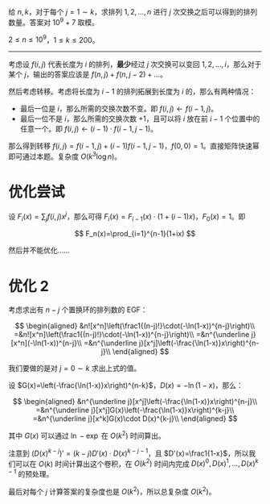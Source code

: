 给 $n,k$，对于每个 $j=1\sim k$，求排列 $1,2,\ldots,n$ 进行 $j$ 次交换之后可以得到的排列数量。答案对 $10^9+7$ 取模。

$2\le n\le10^9$，$1\le k\le200$。

---

考虑设 $f(i,j)$ 代表长度为 $i$ 的排列，**最少**经过 $j$ 次交换可以变回 $1,2,\ldots,i$，那么对于某个 $j$，输出的答案应该是 $f(n,j)+f(n,j-2)+\ldots$。

然后考虑转移。考虑将长度为 $i-1$ 的排列拓展到长度为 $i$ 的，那么有两种情况：

- 最后一位是 $i$，那么所需的交换次数不变。即 $f(i,j)\gets f(i-1,j)$。
- 最后一位不是 $i$，那么所需的交换次数 $+1$，且可以将 $i$ 放在前 $i-1$ 个位置中的任意一个。即 $f(i,j)\gets(i-1)\cdot f(i-1,j-1)$。

那么得到转移 $f(i,j)=f(i-1,j)+(i-1)f(i-1,j-1)$，$f(0,0)=1$。直接矩阵快速幂即可通过本题。复杂度 $O(k^3\log n)$。

# 优化尝试

设 $F_i(x)=\sum_jf(i,j)x^j$，那么可得 $F_i(x)=F_{i-1}(x)\cdot(1+(i-1)x)$，$F_0(x)=1$。即

$$
F_n(x)=\prod_{i=1}^{n-1}(1+ix)
$$

然后并不能优化……

# 优化 2

考虑求出有 $n-j$ 个置换环的排列数的 EGF：

$$
\begin{aligned}
&n![x^n]\left(\frac1{(n-j)!}\cdot(-\ln(1-x))^{n-j}\right)\\
=&n![x^n]\left(\frac1{(n-j)!}\cdot(-\ln(1-x))^{n-j}\right)\\
=&n^{\underline j}[x^n](-\ln(1-x))^{n-j}\\
=&n^{\underline j}[x^j]\left(-\frac{\ln(1-x)}x\right)^{n-j}\\
\end{aligned}
$$

我们要做的是对 $j=0\sim k$ 求出上式的值。

设 $G(x)=\left(-\frac{\ln(1-x)}x\right)^{n-k}$，$D(x)=-\ln(1-x)$，那么：

$$
\begin{aligned}
&n^{\underline j}[x^j]\left(-\frac{\ln(1-x)}x\right)^{n-j}\\
=&n^{\underline j}[x^j]G(x)\left(-\frac{\ln(1-x)}x\right)^{k-j}\\
=&n^{\underline j}[x^k]G(x)\cdot D(x)^{k-j}\\
\end{aligned}
$$

其中 $G(x)$ 可以通过 $\ln-\exp$ 在 $O(k^2)$ 时间算出。

注意到 $(D(x)^{k-j})'=(k-j)D'(x)\cdot D(x)^{k-j-1}$，且 $D'(x)=\frac1{1-x}$，所以我们可以在 $O(k)$ 时间计算出这个卷积，在 $O(k^2)$ 时间内完成 $D(x)^0,D(x)^1,\ldots,D(x)^{k-1}$ 的预处理。

最后对每个 $j$ 计算答案的复杂度也是 $O(k^2)$，所以总复杂度 $O(k^2)$。